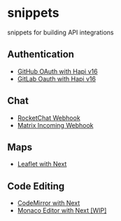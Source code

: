 # snippets

snippets for building API integrations

## Authentication

- [GitHub OAuth with Hapi v16](https://github.com/resources/snippets/blob/master/github-oauth-with-hapi-v16)
- [GitLab Oauth with Hapi v16](https://github.com/resources/snippets/blob/master/gitlab-oauth-with-hapi-v16)

## Chat

- [RocketChat Webhook](https://github.com/resources/snippets/blob/master/rocketchat-webhook)
- [Matrix Incoming Webhook](https://github.com/resources/snippets/blob/master/matrix-incoming-webhook)

## Maps

- [Leaflet with Next](https://github.com/resources/snippets/blob/master/leaflet-with-next)

## Code Editing

- [CodeMirror with Next](https://github.com/resources/snippets/blob/master/codemirror-with-next)
- [Monaco Editor with Next [WIP]](https://github.com/resources/snippets/blob/master/monaco-editor-with-next)